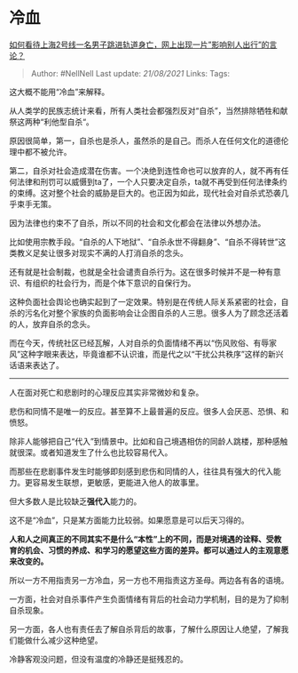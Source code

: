 # 冷血
[如何看待上海2号线一名男子跳进轨道身亡，网上出现一片”影响别人出行”的言论？](https://www.zhihu.com/question/456647052/answer/1859001244)

> Author: #NellNell
Last update: *21/08/2021*
Links:
Tags:

这大概不能用“冷血”来解释。

从人类学的民族志统计来看，所有人类社会都强烈反对“自杀”，当然排除牺牲和献祭这两种“利他型自杀“。

原因很简单，第一，自杀也是杀人，虽然杀的是自己。而杀人在任何文化的道德伦理中都不被允许。

第二，自杀对社会造成潜在伤害。一个决绝到连性命也可以放弃的人，就不再有任何法律和刑罚可以威慑到ta了，一个人只要决定自杀，ta就不再受到任何法律条约的束缚。这对整个社会的威胁是巨大的。也正因为如此，现代社会对自杀式恐袭几乎束手无策。

因为法律也约束不了自杀，所以不同的社会和文化都会在法律以外想办法。

比如使用宗教手段。“自杀的人下地狱”、“自杀永世不得翻身”、“自杀不得转世”这类教义足矣让很多对现实不满的人打消自杀的念头。

还有就是社会制裁，也就是全社会谴责自杀行为。这在很多时候并不是一种有意识、有组织的社会行为，而是个体下意识的自保行为。

这种负面社会舆论也确实起到了一定效果。特别是在传统人际关系紧密的社会，自杀的污名化对整个家族的负面影响会让企图自杀的人三思。很多人为了顾念还活着的人，放弃自杀的念头。

而在今天，传统社区已经瓦解，人对自杀的负面情绪不再以“伤风败俗、有辱家风”这种字眼来表达，毕竟谁都不认识谁，而是代之以“干扰公共秩序”这样的新兴话语来表达了。

---

人在面对死亡和悲剧时的心理反应其实非常微妙和复杂。

悲伤和同情不是唯一的反应。甚至算不上最普遍的反应。很多人会厌恶、恐惧、和愤怒。

除非人能够把自己“代入”到情景中。比如和自己境遇相仿的同龄人跳楼，那种感触就很深。或者知道发生了什么也比较容易代入。

而那些在悲剧事件发生时能够即刻感到悲伤和同情的人，往往具有强大的代入能力。更容易发生联想，更敏感，更能进入他人的故事里。

但大多数人是比较缺乏**强代入**能力的。

这不是“冷血”，只是某方面能力比较弱。如果愿意是可以后天习得的。

**人和人之间真正的不同其实不是什么“本性”上的不同，而是对境遇的诠释、受教育的机会、习惯的养成、和学习的愿望这些方面的差异。都可以通过人的主观意愿来改变的。**

所以一方不用指责另一方冷血，另一方也不用指责这方圣母。两边各有各的语境。

一方面，社会对自杀事件产生负面情绪有背后的社会动力学机制，目的是为了抑制自杀现象。

另一方面，各人也有责任去了解自杀背后的故事，了解什么原因让人绝望，了解我们能做什么减少这种绝望。

冷静客观没问题，但没有温度的冷静还是挺残忍的。
